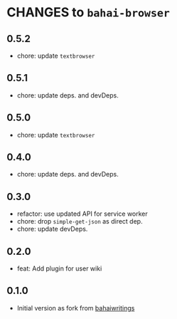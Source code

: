 # CHANGES to `bahai-browser`

## 0.5.2

- chore: update `textbrowser`

## 0.5.1

- chore: update deps. and devDeps.

## 0.5.0

- chore: update `textbrowser`

## 0.4.0

- chore: update deps. and devDeps.

## 0.3.0

- refactor: use updated API for service worker
- chore: drop `simple-get-json` as direct dep.
- chore: update devDeps.

## 0.2.0

- feat: Add plugin for user wiki

## 0.1.0

- Initial version as fork from [bahaiwritings](https://github.com/bahaidev/bahaiwritings)
